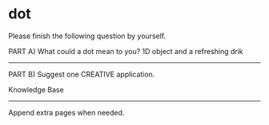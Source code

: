 # dot
Please finish the following question by yourself.

PART A) What could a dot mean to you?
1D object and a refreshing drik
_______________________________________________
PART B) Suggest one CREATIVE application.

Knowledge Base
_______________________________________________



Append extra pages when needed.
